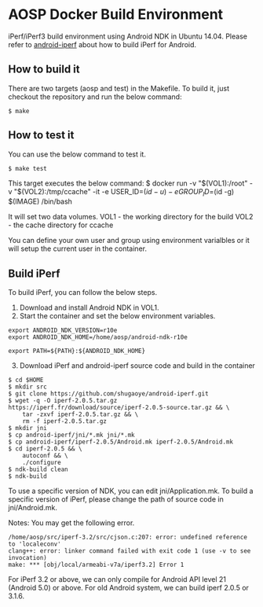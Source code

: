 AOSP Docker Build Environment
====================================================

iPerf/iPerf3 build environment using Android NDK in Ubuntu 14.04. Please refer to [android-iperf](https://github.com/shugaoye/android-iperf) about how to build iPerf for Android.

How to build it
---------------

There are two targets (aosp and test) in the Makefile. To build it, just checkout the repository
and run the below command:
```
$ make
```

How to test it
--------------

You can use the below command to test it.
```
$ make test
```

This target executes the below command:
$ docker run -v "$(VOL1):/root" -v "$(VOL2):/tmp/ccache" -it -e USER_ID=$(id -u) -e GROUP_ID=$(id -g) $(IMAGE) /bin/bash

It will set two data volumes. 
VOL1 - the working directory for the build
VOL2 - the cache directory for ccache

You can define your own user and group using environment varialbles or it will setup the current user in the container.

Build iPerf
-----------
To build iPerf, you can follow the below steps.
1. Download and install Android NDK in VOL1. 
2. Start the container and set the below environment variables.
```
export ANDROID_NDK_VERSION=r10e
export ANDROID_NDK_HOME=/home/aosp/android-ndk-r10e

export PATH=${PATH}:${ANDROID_NDK_HOME}
```
3. Download iPerf and android-iperf source code and build in the container
```
$ cd $HOME
$ mkdir src
$ git clone https://github.com/shugaoye/android-iperf.git
$ wget -q -O iperf-2.0.5.tar.gz https://iperf.fr/download/source/iperf-2.0.5-source.tar.gz && \
    tar -zxvf iperf-2.0.5.tar.gz && \
    rm -f iperf-2.0.5.tar.gz
$ mkdir jni
$ cp android-iperf/jni/*.mk jni/*.mk
$ cp android-iperf/iperf-2.0.5/Android.mk iperf-2.0.5/Android.mk
$ cd iperf-2.0.5 && \
    autoconf && \
    ./configure
$ ndk-build clean
$ ndk-build
```
To use a specific version of NDK, you can edit jni/Application.mk. To build a specific version of iPerf, please change the path of source code in jni/Android.mk.

Notes:
You may get the following error.
```
/home/aosp/src/iperf-3.2/src/cjson.c:207: error: undefined reference to 'localeconv'
clang++: error: linker command failed with exit code 1 (use -v to see invocation)
make: *** [obj/local/armeabi-v7a/iperf3.2] Error 1
```

For iPerf 3.2 or above, we can only compile for Android API level 21 (Android 5.0) or above. For old Android system, we can build iperf 2.0.5 or 3.1.6.
